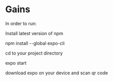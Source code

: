 # Gains

In order to run: 

Install latest version of npm

npm install --global expo-cli

cd to your project directory

expo start

download expo on your device and scan qr code
